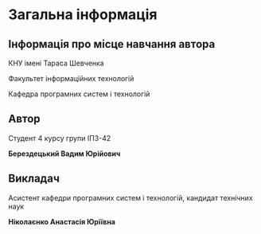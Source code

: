# Загальна інформація

## Інформація про місце навчання автора

КНУ імені Тараса Шевченка

Факультет інформаційних технологій

Кафедра програмних систем і технологій

## Автор

Студент 4 курсу групи ІПЗ-42

**Берездецький Вадим Юрійович**

## Викладач

Асистент кафедри програмних систем і технологій, кандидат технічних наук

**Ніколаєнко Анастасія Юріївна**